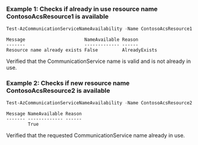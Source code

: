 ### Example 1: Checks if already in use resource name ContosoAcsResource1 is available
```powershell
Test-AzCommunicationServiceNameAvailability -Name ContosoAcsResource1
```

```output
Message                      NameAvailable Reason
-------                      ------------- ------
Resource name already exists False         AlreadyExists
```

Verified that the CommunicationService name is valid and is not already in use.

### Example 2: Checks if new resource name ContosoAcsResource2 is available
```powershell
Test-AzCommunicationServiceNameAvailability -Name ContosoAcsResource2
```

```output
Message NameAvailable Reason
------- ------------- ------
        True
```

Verified that the requested CommunicationService name already in use.
